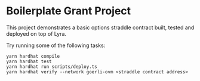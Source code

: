 # Boilerplate Grant Project

This project demonstrates a basic options straddle contract built, tested and deployed on top of Lyra. 

Try running some of the following tasks:

```shell
yarn hardhat compile
yarn hardhat test
yarn hardhat run scripts/deploy.ts
yarn hardhat verify --network goerli-ovm <straddle contract address>
```
